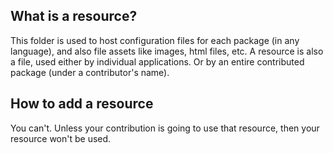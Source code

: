 ## What is a resource?
This folder is used to host configuration files for each package (in any language), and also file assets like images, html files, etc.
A resource is also a file, used either by individual applications. Or by an entire contributed package (under a contributor's name).

## How to add a resource
You can't. Unless your contribution is going to use that resource, then your resource won't be used.